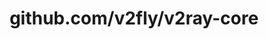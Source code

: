 ---
layout: post
title: github.com/v2fly/v2ray-core
categories: link
tags: [انگلیسی, برنامه‌نویسی]
---